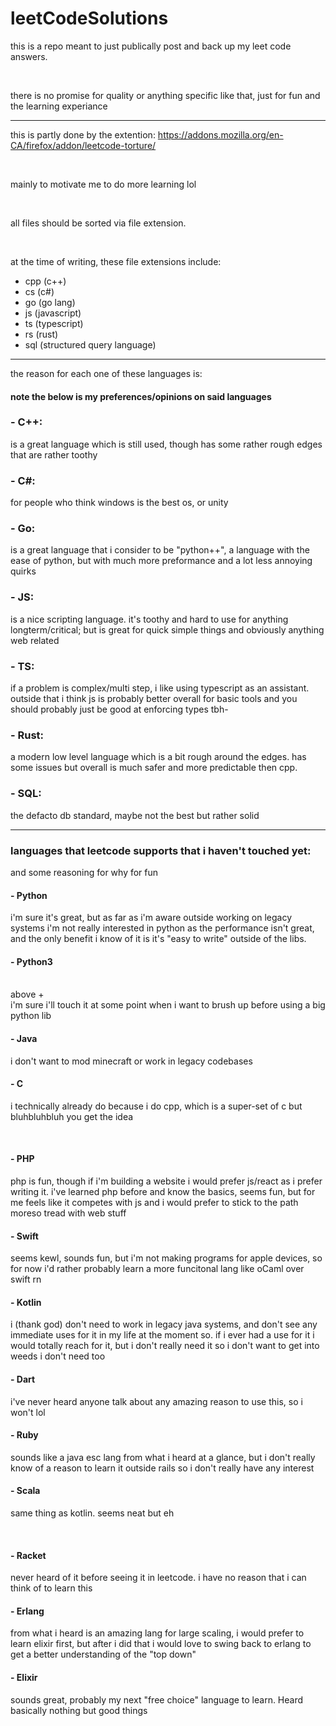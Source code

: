 # leetCodeSolutions

this is a repo meant to just publically post and back up my leet code answers.

<br/>

there is no promise for quality or anything specific like that, just for fun and the learning experiance

<hr/>

this is partly done by the extention: https://addons.mozilla.org/en-CA/firefox/addon/leetcode-torture/

<br/>

mainly to motivate me to do more learning lol

<br/>

all files should be sorted via file extension.

<br/>

at the time of writing, these file extensions include:

- cpp (c++)
- cs (c#)
- go (go lang)
- js (javascript)
- ts (typescript)
- rs (rust)
- sql (structured query language)

<hr/>

the reason for each one of these languages is:

#### note the below is my preferences/opinions on said languages

### - C++:

is a great language which is still used, though has some rather rough edges that are rather toothy

### - C#:

for people who think windows is the best os, or unity

### - Go:

is a great language that i consider to be "python++", a language with the ease of python, but with much more preformance and a lot less annoying quirks

### - JS:

is a nice scripting language. it's toothy and hard to use for anything longterm/critical; but is great for quick simple things and obviously anything web related

### - TS:

if a problem is complex/multi step, i like using typescript as an assistant. outside that i think js is probably better overall for basic tools and you should probably just be good at enforcing types tbh-

### - Rust:

a modern low level language which is a bit rough around the edges. has some issues but overall is much safer and more predictable then cpp.

### - SQL:

the defacto db standard, maybe not the best but rather solid

<hr/>

### languages that leetcode supports that i haven't touched yet:

and some reasoning for why for fun

#### - Python <br/>

i'm sure it's great, but as far as i'm aware outside working on legacy systems i'm not really interested in python as the performance isn't great, and the only benefit i know of it is it's "easy to write" outside of the libs.

#### - Python3 <br/>

<br/>
above + <br/>
i'm sure i'll touch it at some point when i want to brush up before using a big python lib

#### - Java

i don't want to mod minecraft or work in legacy codebases

#### - C

i technically already do because i do cpp, which is a super-set of c but bluhbluhbluh you get the idea

<br/>

#### - PHP

php is fun, though if i'm building a website i would prefer js/react as i prefer writing it. i've learned php before and know the basics, seems fun, but for me feels like it competes with js and i would prefer to stick to the path moreso tread with web stuff

#### - Swift

seems kewl, sounds fun, but i'm not making programs for apple devices, so for now i'd rather probably learn a more funcitonal lang like oCaml over swift rn

#### - Kotlin

i (thank god) don't need to work in legacy java systems, and don't see any immediate uses for it in my life at the moment so. if i ever had a use for it i would totally reach for it, but i don't really need it so i don't want to get into weeds i don't need too

#### - Dart

i've never heard anyone talk about any amazing reason to use this, so i won't lol

#### - Ruby

sounds like a java esc lang from what i heard at a glance, but i don't really know of a reason to learn it outside rails so i don't really have any interest

#### - Scala

same thing as kotlin. seems neat but eh

<br/>

#### - Racket

never heard of it before seeing it in leetcode. i have no reason that i can think of to learn this

#### - Erlang

from what i heard is an amazing lang for large scaling, i would prefer to learn elixir first, but after i did that i would love to swing back to erlang to get a better understanding of the "top down"

#### - Elixir

sounds great, probably my next "free choice" language to learn. Heard basically nothing but good things
